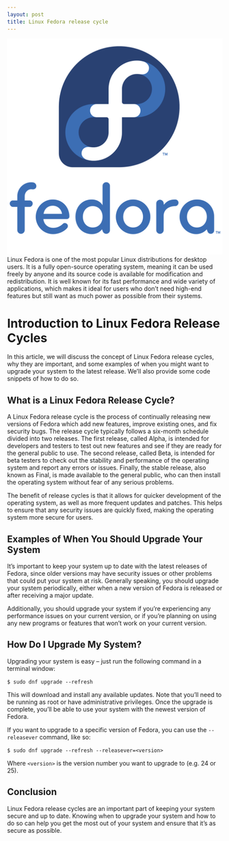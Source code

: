 ```yaml
---
layout: post
title: Linux Fedora release cycle
---
```

<div class="row">
    <div class="col-sm-2">
        <img src="/images/linux-fedora.png" alt="linux fedora logo"/>
    </div>
    <div class="col-sm-10">
        Linux Fedora is one of the most popular Linux distributions for desktop users. It is a fully open-source operating system, meaning it can be used freely by anyone and its source code is available for modification and redistribution. It is well known for its fast performance and wide variety of applications, which makes it ideal for users who don’t need high-end features but still want as much power as possible from their systems.
    </div>
</div>

<meta property="og:title" content="Linux Fedora Release Cycle" />
<meta property="og:description" content="Linux Fedora is a popular open-source operating system known for its fast performance and wide variety of applications. This article discusses the Fedora release cycle, its importance, and how to keep your system up to date." />
<meta property="og:type" content="article" />
<meta property="og:url" content="https://blog.released.info/2022/09/20/linux-fedora-release-cycle.html" />
<meta property="og:image" content="https://blog.released.info/images/linux-fedora.png" />
<meta property="article:author" content="Released.info Blog Team" />
<meta property="article:published_time" content="2022-09-20" />


# Introduction to Linux Fedora Release Cycles

In this article, we will discuss the concept of Linux Fedora release cycles, why they are important, and some examples
of when you might want to upgrade your system to the latest release. We’ll also provide some code snippets of how to do
so.

## What is a Linux Fedora Release Cycle?

A Linux Fedora release cycle is the process of continually releasing new versions of Fedora which add new features,
improve existing ones, and fix security bugs. The release cycle typically follows a six-month schedule divided into two
releases. The first release, called Alpha, is intended for developers and testers to test out new features and see if
they are ready for the general public to use. The second release, called Beta, is intended for beta testers to check out
the stability and performance of the operating system and report any errors or issues. Finally, the stable release, also
known as Final, is made available to the general public, who can then install the operating system without fear of any
serious problems.

The benefit of release cycles is that it allows for quicker development of the operating system, as well as more
frequent updates and patches. This helps to ensure that any security issues are quickly fixed, making the operating
system more secure for users.

## Examples of When You Should Upgrade Your System

It’s important to keep your system up to date with the latest releases of Fedora, since older versions may have security
issues or other problems that could put your system at risk. Generally speaking, you should upgrade your system
periodically, either when a new version of Fedora is released or after receiving a major update.

Additionally, you should upgrade your system if you’re experiencing any performance issues on your current version, or
if you’re planning on using any new programs or features that won’t work on your current version.

## How Do I Upgrade My System?

Upgrading your system is easy – just run the following command in a terminal window:

```
$ sudo dnf upgrade --refresh
```

This will download and install any available updates. Note that you’ll need to be running as root or have administrative
privileges. Once the upgrade is complete, you’ll be able to use your system with the newest version of Fedora.

If you want to upgrade to a specific version of Fedora, you can use the `--releasever` command, like so:

```
$ sudo dnf upgrade --refresh --releasever=<version>
```

Where `<version>` is the version number you want to upgrade to (e.g. 24 or 25).

## Conclusion

Linux Fedora release cycles are an important part of keeping your system secure and up to date. Knowing when to upgrade
your system and how to do so can help you get the most out of your system and ensure that it’s as secure as possible.

